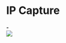 # IP Capture
<p align="left">
  <strong>-</strong>
  <br/>
  <img src="https://github.com/user-attachments/assets/1d0537ea-fdfb-4911-8a68-a705ae8f53a7"/>
</p>
